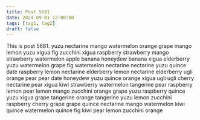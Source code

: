 ```yaml
---
title: Post 5681
date: 2024-09-01 12:00:00
tags: [tag1, tag2]
draft: false
---
```

This is post 5681.
yuzu
nectarine
mango
watermelon
orange
grape
mango
lemon
yuzu
xigua
fig
zucchini
xigua
raspberry
strawberry
mango
strawberry
watermelon
apple
banana
honeydew
banana
xigua
elderberry
yuzu
watermelon
grape
fig
watermelon
nectarine
nectarine
yuzu
quince
date
raspberry
lemon
nectarine
elderberry
lemon
nectarine
elderberry
ugli
orange
pear
pear
date
honeydew
yuzu
quince
orange
xigua
ugli
ugli
cherry
nectarine
pear
xigua
kiwi
strawberry
watermelon
tangerine
pear
raspberry
lemon
pear
lemon
mango
zucchini
orange
grape
yuzu
raspberry
quince
yuzu
xigua
grape
tangerine
orange
tangerine
yuzu
lemon
zucchini
raspberry
cherry
grape
grape
quince
nectarine
mango
watermelon
kiwi
quince
watermelon
quince
fig
kiwi
pear
lemon
zucchini
orange
